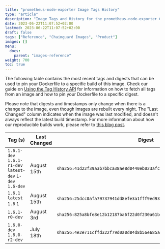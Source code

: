 ```yaml
---
title: "prometheus-node-exporter Image Tags History"
type: "article"
description: "Image Tags and History for the prometheus-node-exporter Chainguard Image"
date: 2023-06-22T11:07:52+02:00
lastmod: 2023-06-22T11:07:52+02:00
draft: false
tags: ["Reference", "Chainguard Images", "Product"]
images: []
menu:
  docs:
    parent: "images-reference"
weight: 700
toc: true
---
```


The following table contains the most recent tags and digests that can be used to pin your Dockerfile to a specific build of this image. Check our guide on [Using the Tag History API](/chainguard/chainguard-images/using-the-tag-history-api/) for information on how to fetch all tags from an image and how to pin your Dockerfile to a specific digest.

Please note that digests and timestamps only change when there is a change to the image, even though images are rebuilt every night. The "Last Changed" column indicates when the image was last modified, and doesn't always reflect the latest build timestamp. For more information about how our reproducible builds work, please refer to [this blog post](https://www.chainguard.dev/unchained/reproducing-chainguards-reproducible-image-builds).

| Tag (s)                                                    | Last Changed | Digest                                                                    |
|------------------------------------------------------------|--------------|---------------------------------------------------------------------------|
|  `1.6.1-dev` `1.6.1-r1-dev` `latest-dev` `1-dev` `1.6-dev` | August 15th  | `sha256:41d22f39a3b7bbca38ae8d0440eb023afc814f46d98d8934873651c4e1174408` |
|  `1.6.1` `latest` `1.6` `1`                                | August 15th  | `sha256:25dcc0afa79737941dd8efe3a1fff9ed937d42ae69db1f129d65a22d2299b844` |
|  `1.6.1-r0-dev`                                            | August 3rd   | `sha256:825a8bfe8e12b12187ba6f22d0f230a61bcbcde9b1aa3b649b880eec3276c6c5` |
|  `1.6.0-dev` `1.6.0-r2-dev`                                | July 18th    | `sha256:4e2e711cffd322f79d0a0d84d8b56e685ae3562e06294c5d796fe3df77e67bf3` |
